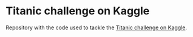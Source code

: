 # Titanic challenge on Kaggle

Repository with the code used to tackle the [Titanic challenge on Kaggle](https://www.kaggle.com/competitions/titanic/overview).

